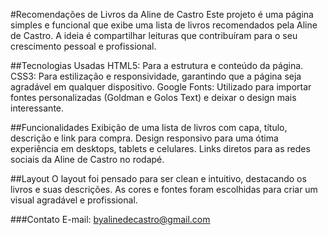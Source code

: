 #Recomendações de Livros da Aline de Castro
Este projeto é uma página simples e funcional que exibe uma lista de livros recomendados pela Aline de Castro. A ideia é compartilhar leituras que contribuíram para o seu crescimento pessoal e profissional.

##Tecnologias Usadas
HTML5: Para a estrutura e conteúdo da página.
CSS3: Para estilização e responsividade, garantindo que a página seja agradável em qualquer dispositivo.
Google Fonts: Utilizado para importar fontes personalizadas (Goldman e Golos Text) e deixar o design mais interessante.

##Funcionalidades
Exibição de uma lista de livros com capa, título, descrição e link para compra.
Design responsivo para uma ótima experiência em desktops, tablets e celulares.
Links diretos para as redes sociais da Aline de Castro no rodapé.

##Layout
O layout foi pensado para ser clean e intuitivo, destacando os livros e suas descrições. As cores e fontes foram escolhidas para criar um visual agradável e profissional.

###Contato
E-mail: byalinedecastro@gmail.com
